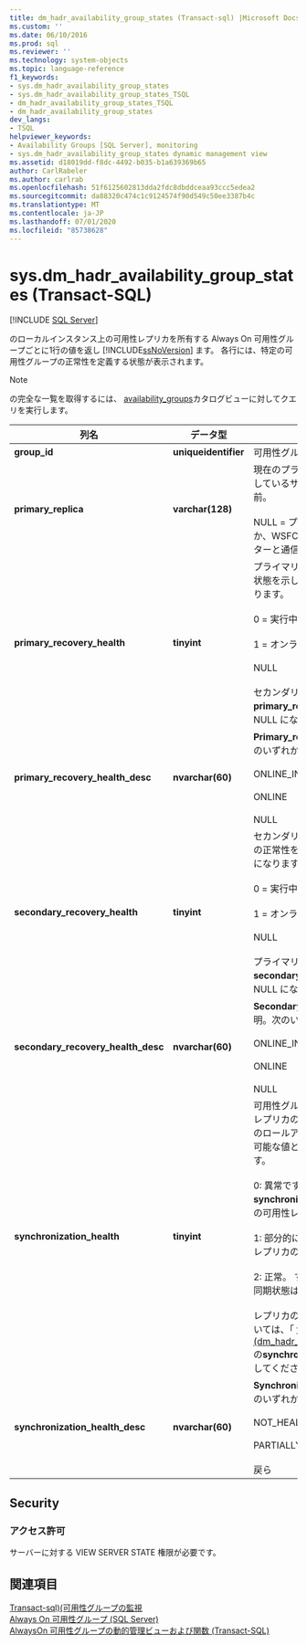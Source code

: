 ```yaml
---
title: dm_hadr_availability_group_states (Transact-sql) |Microsoft Docs
ms.custom: ''
ms.date: 06/10/2016
ms.prod: sql
ms.reviewer: ''
ms.technology: system-objects
ms.topic: language-reference
f1_keywords:
- sys.dm_hadr_availability_group_states
- sys.dm_hadr_availability_group_states_TSQL
- dm_hadr_availability_group_states_TSQL
- dm_hadr_availability_group_states
dev_langs:
- TSQL
helpviewer_keywords:
- Availability Groups [SQL Server], monitoring
- sys.dm_hadr_availability_group_states dynamic management view
ms.assetid: d18019dd-f8dc-4492-b035-b1a639369b65
author: CarlRabeler
ms.author: carlrab
ms.openlocfilehash: 51f6125602813dda2fdc8dbddceaa93ccc5edea2
ms.sourcegitcommit: da88320c474c1c9124574f90d549c50ee3387b4c
ms.translationtype: MT
ms.contentlocale: ja-JP
ms.lasthandoff: 07/01/2020
ms.locfileid: "85738628"
---
```

# <a name="sysdm_hadr_availability_group_states-transact-sql"></a>sys.dm_hadr_availability_group_states (Transact-SQL)
[!INCLUDE [SQL Server](../../includes/applies-to-version/sqlserver.md)]

  のローカルインスタンス上の可用性レプリカを所有する Always On 可用性グループごとに1行の値を返し [!INCLUDE[ssNoVersion](../../includes/ssnoversion-md.md)] ます。 各行には、特定の可用性グループの正常性を定義する状態が表示されます。  
  
> [!NOTE]  
>  の完全な一覧を取得するには、 [availability_groups](../../relational-databases/system-catalog-views/sys-availability-groups-transact-sql.md)カタログビューに対してクエリを実行します。  
  
|列名|データ型|説明|  
|-----------------|---------------|-----------------|  
|**group_id**|**uniqueidentifier**|可用性グループの一意識別子。|  
|**primary_replica**|**varchar(128)**|現在のプライマリ レプリカをホストしているサーバー インスタンスの名前。<br /><br /> NULL = プライマリ レプリカでないか、WSFC フェールオーバー クラスターと通信できません。|  
|**primary_recovery_health**|**tinyint**|プライマリ レプリカの復旧の正常性状態を示します。次のいずれかになります。<br /><br /> 0 = 実行中<br /><br /> 1 = オンライン<br /><br /> NULL<br /><br /> セカンダリレプリカでは、 **primary_recovery_health**列が NULL になります。|  
|**primary_recovery_health_desc**|**nvarchar(60)**|**Primary_replica_health**の説明。次のいずれかになります。<br /><br /> ONLINE_IN_PROGRESS<br /><br /> ONLINE<br /><br /> NULL|  
|**secondary_recovery_health**|**tinyint**|セカンダリレプリカレプリカの回復の正常性を示します。次のいずれかになります。<br /><br /> 0 = 実行中<br /><br /> 1 = オンライン<br /><br /> NULL<br /><br /> プライマリレプリカで、 **secondary_recovery_health**列が NULL になっています。|  
|**secondary_recovery_health_desc**|**nvarchar(60)**|**Secondary_recovery_health**の説明。次のいずれかになります。<br /><br /> ONLINE_IN_PROGRESS<br /><br /> ONLINE<br /><br /> NULL|  
|**synchronization_health**|**tinyint**|可用性グループ内のすべての可用性レプリカの**synchronization_health**のロールアップを反映します。 使用可能な値とその説明を次に示します。<br /><br /> 0: 異常です。 正常な**synchronization_health** (2 = 正常) の可用性レプリカはありません。<br /><br /> 1: 部分的に正常です。 一部の可用性レプリカの同期状態は正常です。<br /><br /> 2: 正常。 すべての可用性レプリカの同期状態は正常です。<br /><br /> レプリカの同期の正常性の詳細については、「 [transact-sql&#41;&#40;dm_hadr_availability_replica_states](../../relational-databases/system-dynamic-management-views/sys-dm-hadr-availability-replica-states-transact-sql.md)の**synchronization_health**列を参照してください。|  
|**synchronization_health_desc**|**nvarchar(60)**|**Synchronization_health**の説明。次のいずれかになります。<br /><br /> NOT_HEALTHY<br /><br /> PARTIALLY_HEALTHY<br /><br /> 戻ら|  
  
## <a name="security"></a>Security  
  
### <a name="permissions"></a>アクセス許可  
 サーバーに対する VIEW SERVER STATE 権限が必要です。  
  
## <a name="see-also"></a>関連項目  
 [Transact-sql&#41;&#40;可用性グループの監視](../../database-engine/availability-groups/windows/monitor-availability-groups-transact-sql.md)   
 [Always On 可用性グループ &#40;SQL Server&#41;](../../database-engine/availability-groups/windows/always-on-availability-groups-sql-server.md)   
 [AlwaysOn 可用性グループの動的管理ビューおよび関数 &#40;Transact-SQL&#41;](../../relational-databases/system-dynamic-management-views/always-on-availability-groups-dynamic-management-views-functions.md)  
  
  
